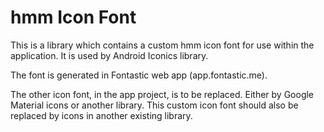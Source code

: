 # hmm Icon Font

This is a library which contains a custom hmm icon font for use within the application.
It is used by Android Iconics library.

The font is generated in Fontastic web app (app.fontastic.me).

The other icon font, in the app project, is to be replaced. Either by Google Material icons or another library.
This custom icon font should also be replaced by icons in another existing library.

